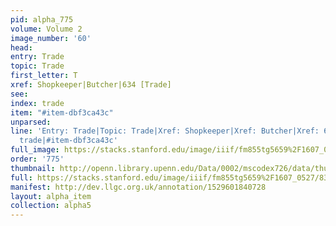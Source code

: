 ```yaml
---
pid: alpha_775
volume: Volume 2
image_number: '60'
head: 
entry: Trade
topic: Trade
first_letter: T
xref: Shopkeeper|Butcher|634 [Trade]
see: 
index: trade
item: "#item-dbf3ca43c"
unparsed: 
line: 'Entry: Trade|Topic: Trade|Xref: Shopkeeper|Xref: Butcher|Xref: 634 [Trade]|Index:
  trade|#item-dbf3ca43c'
full_image: https://stacks.stanford.edu/image/iiif/fm855tg5659%2F1607_0527/full/full/0/default.jpg
order: '775'
thumbnail: http://openn.library.upenn.edu/Data/0002/mscodex726/data/thumb/1607_0527_thumb.jpg
full: https://stacks.stanford.edu/image/iiif/fm855tg5659%2F1607_0527/831,217,2948,451/full/0/default.jpg
manifest: http://dev.llgc.org.uk/annotation/1529601840728
layout: alpha_item
collection: alpha5
---
```


